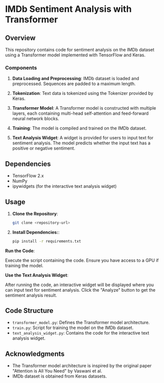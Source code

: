 # IMDb Sentiment Analysis with Transformer

## Overview

This repository contains code for sentiment analysis on the IMDb dataset using a Transformer model implemented with TensorFlow and Keras.

### Components

1. **Data Loading and Preprocessing**: IMDb dataset is loaded and preprocessed. Sequences are padded to a maximum length.

2. **Tokenization**: Text data is tokenized using the Tokenizer provided by Keras.

3. **Transformer Model**: A Transformer model is constructed with multiple layers, each containing multi-head self-attention and feed-forward neural network blocks.

4. **Training**: The model is compiled and trained on the IMDb dataset.

5. **Text Analysis Widget**: A widget is provided for users to input text for sentiment analysis. The model predicts whether the input text has a positive or negative sentiment.

## Dependencies

- TensorFlow 2.x
- NumPy
- ipywidgets (for the interactive text analysis widget)

## Usage

1. **Clone the Repository**:

   ```bash
   git clone <repository-url>
2. **Install Dependencies:**:

   ```bash
   pip install -r requirements.txt

**Run the Code**:

Execute the script containing the code. Ensure you have access to a GPU if training the model.

**Use the Text Analysis Widget**:

After running the code, an interactive widget will be displayed where you can input text for sentiment analysis. Click the "Analyze" button to get the sentiment analysis result.

## Code Structure

- `transformer_model.py`: Defines the Transformer model architecture.
- `train.py`: Script for training the model on the IMDb dataset.
- `text_analysis_widget.py`: Contains the code for the interactive text analysis widget.

## Acknowledgments

- The Transformer model architecture is inspired by the original paper "Attention is All You Need" by Vaswani et al.
- IMDb dataset is obtained from Keras datasets.
